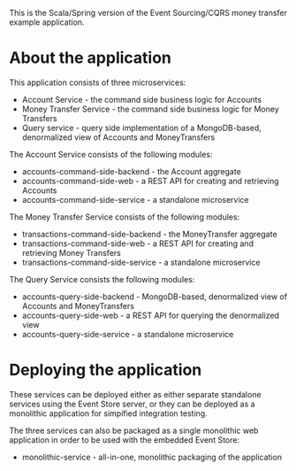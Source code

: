 This is the Scala/Spring version of the Event Sourcing/CQRS money transfer example application.

# About the application

This application consists of three microservices:

  * Account Service - the command side business logic for Accounts
  * Money Transfer Service - the command side business logic for Money Transfers
  * Query service - query side implementation of a MongoDB-based, denormalized view of Accounts and MoneyTransfers
   
The Account Service consists of the following modules:

  * accounts-command-side-backend - the Account aggregate
  * accounts-command-side-web - a REST API for creating and retrieving Accounts
  * accounts-command-side-service - a standalone microservice

The Money Transfer Service consists of the following modules:

  * transactions-command-side-backend - the MoneyTransfer aggregate  
  * transactions-command-side-web - a REST API for creating and retrieving Money Transfers
  * transactions-command-side-service - a standalone microservice
 
The Query Service consists the following modules:

  * accounts-query-side-backend - MongoDB-based, denormalized view of Accounts and MoneyTransfers
  * accounts-query-side-web - a REST API for querying the denormalized view
  * accounts-query-side-service - a standalone microservice

# Deploying the application

These services can be deployed either as either separate standalone services using the Event Store server, or they can be deployed as a monolithic application for simpified integration testing.

The three services can also be packaged as a single monolithic web application in order to be used with the embedded Event Store:

  * monolithic-service - all-in-one, monolithic packaging of the application

  
